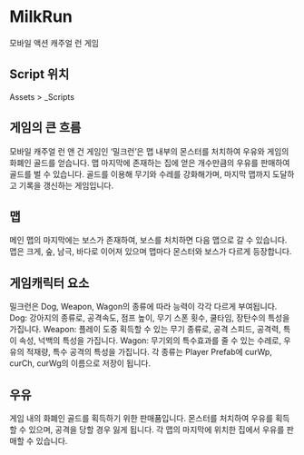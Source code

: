 # MilkRun
모바일 액션 캐주얼 런 게임

##  Script 위치
Assets > _Scripts

## 게임의 큰 흐름
모바일 캐주얼 런 앤 건 게임인 ‘밀크런’은 맵 내부의 몬스터를 처치하여 우유와 게임의 화폐인 골드를 얻습니다. 맵 마지막에 존재하는 집에 얻은 개수만큼의 우유를 판매하여 골드를 벌 수 있습니다. 
골드를 이용해 무기와 수레를 강화해가며, 마지막 맵까지 도달하고 기록을 갱신하는 게임입니다.

## 맵
메인 맵의 마지막에는 보스가 존재하여, 보스를 처치하면 다음 맵으로 갈 수 있습니다. 
맵은 크게, 숲, 남극, 바다로 이어져 있으며 맵마다 몬스터와 보스가 다르게 등장합니다.

## 게임캐릭터 요소
밀크런은 Dog, Weapon, Wagon의 종류에 따라 능력이 각각 다르게 부여됩니다.
Dog: 강아지의 종류로, 공격속도, 점프 높이, 무기 스폰 횟수, 쿨타임, 장탄수의 특성을 가집니다.
Weapon: 플레이 도중 획득할 수 있는 무기 종류로, 공격 스피드, 공격력, 특이 속성, 넉백의 특성을 가집니다.
Wagon: 무기외의 특수효과를 줄 수 있는 수레로, 우유의 적재량, 특수 공격의 특성을 가집니다.
각 종류는 Player Prefab에 curWp, curCh, curWg의 이름으로 저장이 됩니다.

## 우유
게임 내의 화폐인 골드를 획득하기 위한 판매품입니다. 몬스터를 처치하여 우유를 획득할 수 있으며, 공격을 당할 경우 잃게 됩니다. 각 맵의 마지막에 위치한 집에서 우유를 판매할 수 있습니다.
